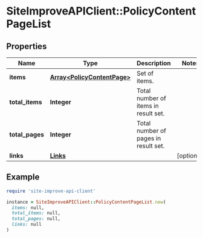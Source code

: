 # SiteImproveAPIClient::PolicyContentPageList

## Properties

| Name | Type | Description | Notes |
| ---- | ---- | ----------- | ----- |
| **items** | [**Array&lt;PolicyContentPage&gt;**](PolicyContentPage.md) | Set of items. |  |
| **total_items** | **Integer** | Total number of items in result set. |  |
| **total_pages** | **Integer** | Total number of pages in result set. |  |
| **links** | [**Links**](Links.md) |  | [optional] |

## Example

```ruby
require 'site-improve-api-client'

instance = SiteImproveAPIClient::PolicyContentPageList.new(
  items: null,
  total_items: null,
  total_pages: null,
  links: null
)
```

